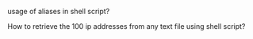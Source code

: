 usage of aliases in shell script?


How to retrieve the 100 ip addresses from any text file using shell script?